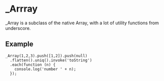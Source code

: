 # _Arrray
_Array is a subclass of the native Array, with a lot of utility functions from underscore.

## Example

```
_Array(1,2,3).push([1,2]).push(null)
  .flatten().uniq().invoke('toString')
  .each(function (n) {
    console.log('number ' + n);
  });
```
